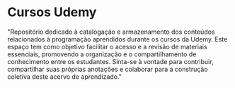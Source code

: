 # Cursos Udemy

"Repositório dedicado à catalogação e armazenamento dos conteúdos relacionados à programação aprendidos durante os cursos da Udemy. Este espaço tem como objetivo facilitar o acesso e a revisão de materiais essenciais, promovendo a organização e o compartilhamento de conhecimento entre os estudantes. Sinta-se à vontade para contribuir, compartilhar suas próprias anotações e colaborar para a construção coletiva deste acervo de aprendizado."
 
